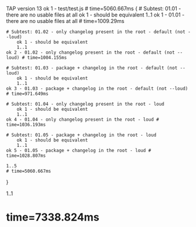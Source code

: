 TAP version 13
ok 1 - test/test.js # time=5060.667ms {
    # Subtest: 01.01 - there are no usable files at all
        ok 1 - should be equivalent
        1..1
    ok 1 - 01.01 - there are no usable files at all # time=1009.29ms
    
    # Subtest: 01.02 - only changelog present in the root - default (not --loud)
        ok 1 - should be equivalent
        1..1
    ok 2 - 01.02 - only changelog present in the root - default (not --loud) # time=1004.155ms
    
    # Subtest: 01.03 - package + changelog in the root - default (not --loud)
        ok 1 - should be equivalent
        1..1
    ok 3 - 01.03 - package + changelog in the root - default (not --loud) # time=971.649ms
    
    # Subtest: 01.04 - only changelog present in the root - loud
        ok 1 - should be equivalent
        1..1
    ok 4 - 01.04 - only changelog present in the root - loud # time=1036.193ms
    
    # Subtest: 01.05 - package + changelog in the root - loud
        ok 1 - should be equivalent
        1..1
    ok 5 - 01.05 - package + changelog in the root - loud # time=1028.807ms
    
    1..5
    # time=5060.667ms
}

1..1
# time=7338.824ms
